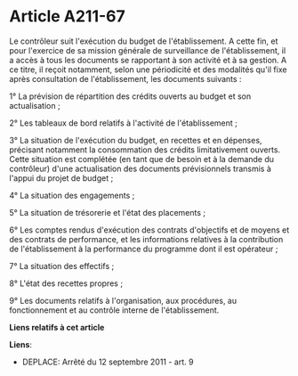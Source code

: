 # Article A211-67

Le contrôleur suit l'exécution du budget de l'établissement. A cette fin, et pour l'exercice de sa mission générale de
surveillance de l'établissement, il a accès à tous les documents se rapportant à son activité et à sa gestion. A ce titre, il
reçoit notamment, selon une périodicité et des modalités qu'il fixe après consultation de l'établissement, les documents
suivants :

1° La prévision de répartition des crédits ouverts au budget et son actualisation ;

2° Les tableaux de bord relatifs à l'activité de l'établissement ;

3° La situation de l'exécution du budget, en recettes et en dépenses, précisant notamment la consommation des crédits
limitativement ouverts. Cette situation est complétée (en tant que de besoin et à la demande du contrôleur) d'une
actualisation des documents prévisionnels transmis à l'appui du projet de budget ;

4° La situation des engagements ;

5° La situation de trésorerie et l'état des placements ;

6° Les comptes rendus d'exécution des contrats d'objectifs et de moyens et des contrats de performance, et les informations
relatives à la contribution de l'établissement à la performance du programme dont il est opérateur ;

7° La situation des effectifs ;

8° L'état des recettes propres ;

9° Les documents relatifs à l'organisation, aux procédures, au fonctionnement et au contrôle interne de l'établissement.

**Liens relatifs à cet article**

**Liens**:

  - DEPLACE: Arrêté du 12 septembre 2011 - art. 9
